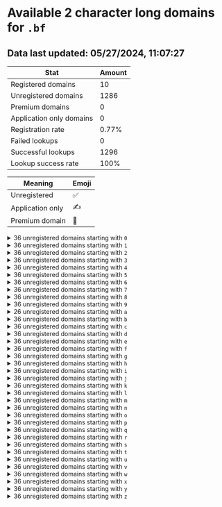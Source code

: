 # Available 2 character long domains for `.bf`

## Data last updated: 05/27/2024, 11:07:27

|Stat|Amount|
|--|--|
|Registered domains|10|
|Unregistered domains|1286|
|Premium domains|0|
|Application only domains|0|
|Registration rate|0.77%|
|Failed lookups|0|
|Successful lookups|1296|
|Lookup success rate|100%|


|Meaning|Emoji|
|--|--|
|Unregistered|:white_check_mark:|
|Application only|:writing_hand:|
|Premium domain|:gem:|

<details>
<summary>36 unregistered domains starting with <bold><code>0</code></bold></summary>

|Type|Domain|
|--|--|
|:white_check_mark:|`00.bf`|
|:white_check_mark:|`01.bf`|
|:white_check_mark:|`02.bf`|
|:white_check_mark:|`03.bf`|
|:white_check_mark:|`04.bf`|
|:white_check_mark:|`05.bf`|
|:white_check_mark:|`06.bf`|
|:white_check_mark:|`07.bf`|
|:white_check_mark:|`08.bf`|
|:white_check_mark:|`09.bf`|
|:white_check_mark:|`0a.bf`|
|:white_check_mark:|`0b.bf`|
|:white_check_mark:|`0c.bf`|
|:white_check_mark:|`0d.bf`|
|:white_check_mark:|`0e.bf`|
|:white_check_mark:|`0f.bf`|
|:white_check_mark:|`0g.bf`|
|:white_check_mark:|`0h.bf`|
|:white_check_mark:|`0i.bf`|
|:white_check_mark:|`0j.bf`|
|:white_check_mark:|`0k.bf`|
|:white_check_mark:|`0l.bf`|
|:white_check_mark:|`0m.bf`|
|:white_check_mark:|`0n.bf`|
|:white_check_mark:|`0o.bf`|
|:white_check_mark:|`0p.bf`|
|:white_check_mark:|`0q.bf`|
|:white_check_mark:|`0r.bf`|
|:white_check_mark:|`0s.bf`|
|:white_check_mark:|`0t.bf`|
|:white_check_mark:|`0u.bf`|
|:white_check_mark:|`0v.bf`|
|:white_check_mark:|`0w.bf`|
|:white_check_mark:|`0x.bf`|
|:white_check_mark:|`0y.bf`|
|:white_check_mark:|`0z.bf`|
</details>
<details>
<summary>36 unregistered domains starting with <bold><code>1</code></bold></summary>

|Type|Domain|
|--|--|
|:white_check_mark:|`10.bf`|
|:white_check_mark:|`11.bf`|
|:white_check_mark:|`12.bf`|
|:white_check_mark:|`13.bf`|
|:white_check_mark:|`14.bf`|
|:white_check_mark:|`15.bf`|
|:white_check_mark:|`16.bf`|
|:white_check_mark:|`17.bf`|
|:white_check_mark:|`18.bf`|
|:white_check_mark:|`19.bf`|
|:white_check_mark:|`1a.bf`|
|:white_check_mark:|`1b.bf`|
|:white_check_mark:|`1c.bf`|
|:white_check_mark:|`1d.bf`|
|:white_check_mark:|`1e.bf`|
|:white_check_mark:|`1f.bf`|
|:white_check_mark:|`1g.bf`|
|:white_check_mark:|`1h.bf`|
|:white_check_mark:|`1i.bf`|
|:white_check_mark:|`1j.bf`|
|:white_check_mark:|`1k.bf`|
|:white_check_mark:|`1l.bf`|
|:white_check_mark:|`1m.bf`|
|:white_check_mark:|`1n.bf`|
|:white_check_mark:|`1o.bf`|
|:white_check_mark:|`1p.bf`|
|:white_check_mark:|`1q.bf`|
|:white_check_mark:|`1r.bf`|
|:white_check_mark:|`1s.bf`|
|:white_check_mark:|`1t.bf`|
|:white_check_mark:|`1u.bf`|
|:white_check_mark:|`1v.bf`|
|:white_check_mark:|`1w.bf`|
|:white_check_mark:|`1x.bf`|
|:white_check_mark:|`1y.bf`|
|:white_check_mark:|`1z.bf`|
</details>
<details>
<summary>36 unregistered domains starting with <bold><code>2</code></bold></summary>

|Type|Domain|
|--|--|
|:white_check_mark:|`20.bf`|
|:white_check_mark:|`21.bf`|
|:white_check_mark:|`22.bf`|
|:white_check_mark:|`23.bf`|
|:white_check_mark:|`24.bf`|
|:white_check_mark:|`25.bf`|
|:white_check_mark:|`26.bf`|
|:white_check_mark:|`27.bf`|
|:white_check_mark:|`28.bf`|
|:white_check_mark:|`29.bf`|
|:white_check_mark:|`2a.bf`|
|:white_check_mark:|`2b.bf`|
|:white_check_mark:|`2c.bf`|
|:white_check_mark:|`2d.bf`|
|:white_check_mark:|`2e.bf`|
|:white_check_mark:|`2f.bf`|
|:white_check_mark:|`2g.bf`|
|:white_check_mark:|`2h.bf`|
|:white_check_mark:|`2i.bf`|
|:white_check_mark:|`2j.bf`|
|:white_check_mark:|`2k.bf`|
|:white_check_mark:|`2l.bf`|
|:white_check_mark:|`2m.bf`|
|:white_check_mark:|`2n.bf`|
|:white_check_mark:|`2o.bf`|
|:white_check_mark:|`2p.bf`|
|:white_check_mark:|`2q.bf`|
|:white_check_mark:|`2r.bf`|
|:white_check_mark:|`2s.bf`|
|:white_check_mark:|`2t.bf`|
|:white_check_mark:|`2u.bf`|
|:white_check_mark:|`2v.bf`|
|:white_check_mark:|`2w.bf`|
|:white_check_mark:|`2x.bf`|
|:white_check_mark:|`2y.bf`|
|:white_check_mark:|`2z.bf`|
</details>
<details>
<summary>36 unregistered domains starting with <bold><code>3</code></bold></summary>

|Type|Domain|
|--|--|
|:white_check_mark:|`30.bf`|
|:white_check_mark:|`31.bf`|
|:white_check_mark:|`32.bf`|
|:white_check_mark:|`33.bf`|
|:white_check_mark:|`34.bf`|
|:white_check_mark:|`35.bf`|
|:white_check_mark:|`36.bf`|
|:white_check_mark:|`37.bf`|
|:white_check_mark:|`38.bf`|
|:white_check_mark:|`39.bf`|
|:white_check_mark:|`3a.bf`|
|:white_check_mark:|`3b.bf`|
|:white_check_mark:|`3c.bf`|
|:white_check_mark:|`3d.bf`|
|:white_check_mark:|`3e.bf`|
|:white_check_mark:|`3f.bf`|
|:white_check_mark:|`3g.bf`|
|:white_check_mark:|`3h.bf`|
|:white_check_mark:|`3i.bf`|
|:white_check_mark:|`3j.bf`|
|:white_check_mark:|`3k.bf`|
|:white_check_mark:|`3l.bf`|
|:white_check_mark:|`3m.bf`|
|:white_check_mark:|`3n.bf`|
|:white_check_mark:|`3o.bf`|
|:white_check_mark:|`3p.bf`|
|:white_check_mark:|`3q.bf`|
|:white_check_mark:|`3r.bf`|
|:white_check_mark:|`3s.bf`|
|:white_check_mark:|`3t.bf`|
|:white_check_mark:|`3u.bf`|
|:white_check_mark:|`3v.bf`|
|:white_check_mark:|`3w.bf`|
|:white_check_mark:|`3x.bf`|
|:white_check_mark:|`3y.bf`|
|:white_check_mark:|`3z.bf`|
</details>
<details>
<summary>36 unregistered domains starting with <bold><code>4</code></bold></summary>

|Type|Domain|
|--|--|
|:white_check_mark:|`40.bf`|
|:white_check_mark:|`41.bf`|
|:white_check_mark:|`42.bf`|
|:white_check_mark:|`43.bf`|
|:white_check_mark:|`44.bf`|
|:white_check_mark:|`45.bf`|
|:white_check_mark:|`46.bf`|
|:white_check_mark:|`47.bf`|
|:white_check_mark:|`48.bf`|
|:white_check_mark:|`49.bf`|
|:white_check_mark:|`4a.bf`|
|:white_check_mark:|`4b.bf`|
|:white_check_mark:|`4c.bf`|
|:white_check_mark:|`4d.bf`|
|:white_check_mark:|`4e.bf`|
|:white_check_mark:|`4f.bf`|
|:white_check_mark:|`4g.bf`|
|:white_check_mark:|`4h.bf`|
|:white_check_mark:|`4i.bf`|
|:white_check_mark:|`4j.bf`|
|:white_check_mark:|`4k.bf`|
|:white_check_mark:|`4l.bf`|
|:white_check_mark:|`4m.bf`|
|:white_check_mark:|`4n.bf`|
|:white_check_mark:|`4o.bf`|
|:white_check_mark:|`4p.bf`|
|:white_check_mark:|`4q.bf`|
|:white_check_mark:|`4r.bf`|
|:white_check_mark:|`4s.bf`|
|:white_check_mark:|`4t.bf`|
|:white_check_mark:|`4u.bf`|
|:white_check_mark:|`4v.bf`|
|:white_check_mark:|`4w.bf`|
|:white_check_mark:|`4x.bf`|
|:white_check_mark:|`4y.bf`|
|:white_check_mark:|`4z.bf`|
</details>
<details>
<summary>36 unregistered domains starting with <bold><code>5</code></bold></summary>

|Type|Domain|
|--|--|
|:white_check_mark:|`50.bf`|
|:white_check_mark:|`51.bf`|
|:white_check_mark:|`52.bf`|
|:white_check_mark:|`53.bf`|
|:white_check_mark:|`54.bf`|
|:white_check_mark:|`55.bf`|
|:white_check_mark:|`56.bf`|
|:white_check_mark:|`57.bf`|
|:white_check_mark:|`58.bf`|
|:white_check_mark:|`59.bf`|
|:white_check_mark:|`5a.bf`|
|:white_check_mark:|`5b.bf`|
|:white_check_mark:|`5c.bf`|
|:white_check_mark:|`5d.bf`|
|:white_check_mark:|`5e.bf`|
|:white_check_mark:|`5f.bf`|
|:white_check_mark:|`5g.bf`|
|:white_check_mark:|`5h.bf`|
|:white_check_mark:|`5i.bf`|
|:white_check_mark:|`5j.bf`|
|:white_check_mark:|`5k.bf`|
|:white_check_mark:|`5l.bf`|
|:white_check_mark:|`5m.bf`|
|:white_check_mark:|`5n.bf`|
|:white_check_mark:|`5o.bf`|
|:white_check_mark:|`5p.bf`|
|:white_check_mark:|`5q.bf`|
|:white_check_mark:|`5r.bf`|
|:white_check_mark:|`5s.bf`|
|:white_check_mark:|`5t.bf`|
|:white_check_mark:|`5u.bf`|
|:white_check_mark:|`5v.bf`|
|:white_check_mark:|`5w.bf`|
|:white_check_mark:|`5x.bf`|
|:white_check_mark:|`5y.bf`|
|:white_check_mark:|`5z.bf`|
</details>
<details>
<summary>36 unregistered domains starting with <bold><code>6</code></bold></summary>

|Type|Domain|
|--|--|
|:white_check_mark:|`60.bf`|
|:white_check_mark:|`61.bf`|
|:white_check_mark:|`62.bf`|
|:white_check_mark:|`63.bf`|
|:white_check_mark:|`64.bf`|
|:white_check_mark:|`65.bf`|
|:white_check_mark:|`66.bf`|
|:white_check_mark:|`67.bf`|
|:white_check_mark:|`68.bf`|
|:white_check_mark:|`69.bf`|
|:white_check_mark:|`6a.bf`|
|:white_check_mark:|`6b.bf`|
|:white_check_mark:|`6c.bf`|
|:white_check_mark:|`6d.bf`|
|:white_check_mark:|`6e.bf`|
|:white_check_mark:|`6f.bf`|
|:white_check_mark:|`6g.bf`|
|:white_check_mark:|`6h.bf`|
|:white_check_mark:|`6i.bf`|
|:white_check_mark:|`6j.bf`|
|:white_check_mark:|`6k.bf`|
|:white_check_mark:|`6l.bf`|
|:white_check_mark:|`6m.bf`|
|:white_check_mark:|`6n.bf`|
|:white_check_mark:|`6o.bf`|
|:white_check_mark:|`6p.bf`|
|:white_check_mark:|`6q.bf`|
|:white_check_mark:|`6r.bf`|
|:white_check_mark:|`6s.bf`|
|:white_check_mark:|`6t.bf`|
|:white_check_mark:|`6u.bf`|
|:white_check_mark:|`6v.bf`|
|:white_check_mark:|`6w.bf`|
|:white_check_mark:|`6x.bf`|
|:white_check_mark:|`6y.bf`|
|:white_check_mark:|`6z.bf`|
</details>
<details>
<summary>36 unregistered domains starting with <bold><code>7</code></bold></summary>

|Type|Domain|
|--|--|
|:white_check_mark:|`70.bf`|
|:white_check_mark:|`71.bf`|
|:white_check_mark:|`72.bf`|
|:white_check_mark:|`73.bf`|
|:white_check_mark:|`74.bf`|
|:white_check_mark:|`75.bf`|
|:white_check_mark:|`76.bf`|
|:white_check_mark:|`77.bf`|
|:white_check_mark:|`78.bf`|
|:white_check_mark:|`79.bf`|
|:white_check_mark:|`7a.bf`|
|:white_check_mark:|`7b.bf`|
|:white_check_mark:|`7c.bf`|
|:white_check_mark:|`7d.bf`|
|:white_check_mark:|`7e.bf`|
|:white_check_mark:|`7f.bf`|
|:white_check_mark:|`7g.bf`|
|:white_check_mark:|`7h.bf`|
|:white_check_mark:|`7i.bf`|
|:white_check_mark:|`7j.bf`|
|:white_check_mark:|`7k.bf`|
|:white_check_mark:|`7l.bf`|
|:white_check_mark:|`7m.bf`|
|:white_check_mark:|`7n.bf`|
|:white_check_mark:|`7o.bf`|
|:white_check_mark:|`7p.bf`|
|:white_check_mark:|`7q.bf`|
|:white_check_mark:|`7r.bf`|
|:white_check_mark:|`7s.bf`|
|:white_check_mark:|`7t.bf`|
|:white_check_mark:|`7u.bf`|
|:white_check_mark:|`7v.bf`|
|:white_check_mark:|`7w.bf`|
|:white_check_mark:|`7x.bf`|
|:white_check_mark:|`7y.bf`|
|:white_check_mark:|`7z.bf`|
</details>
<details>
<summary>36 unregistered domains starting with <bold><code>8</code></bold></summary>

|Type|Domain|
|--|--|
|:white_check_mark:|`80.bf`|
|:white_check_mark:|`81.bf`|
|:white_check_mark:|`82.bf`|
|:white_check_mark:|`83.bf`|
|:white_check_mark:|`84.bf`|
|:white_check_mark:|`85.bf`|
|:white_check_mark:|`86.bf`|
|:white_check_mark:|`87.bf`|
|:white_check_mark:|`88.bf`|
|:white_check_mark:|`89.bf`|
|:white_check_mark:|`8a.bf`|
|:white_check_mark:|`8b.bf`|
|:white_check_mark:|`8c.bf`|
|:white_check_mark:|`8d.bf`|
|:white_check_mark:|`8e.bf`|
|:white_check_mark:|`8f.bf`|
|:white_check_mark:|`8g.bf`|
|:white_check_mark:|`8h.bf`|
|:white_check_mark:|`8i.bf`|
|:white_check_mark:|`8j.bf`|
|:white_check_mark:|`8k.bf`|
|:white_check_mark:|`8l.bf`|
|:white_check_mark:|`8m.bf`|
|:white_check_mark:|`8n.bf`|
|:white_check_mark:|`8o.bf`|
|:white_check_mark:|`8p.bf`|
|:white_check_mark:|`8q.bf`|
|:white_check_mark:|`8r.bf`|
|:white_check_mark:|`8s.bf`|
|:white_check_mark:|`8t.bf`|
|:white_check_mark:|`8u.bf`|
|:white_check_mark:|`8v.bf`|
|:white_check_mark:|`8w.bf`|
|:white_check_mark:|`8x.bf`|
|:white_check_mark:|`8y.bf`|
|:white_check_mark:|`8z.bf`|
</details>
<details>
<summary>36 unregistered domains starting with <bold><code>9</code></bold></summary>

|Type|Domain|
|--|--|
|:white_check_mark:|`90.bf`|
|:white_check_mark:|`91.bf`|
|:white_check_mark:|`92.bf`|
|:white_check_mark:|`93.bf`|
|:white_check_mark:|`94.bf`|
|:white_check_mark:|`95.bf`|
|:white_check_mark:|`96.bf`|
|:white_check_mark:|`97.bf`|
|:white_check_mark:|`98.bf`|
|:white_check_mark:|`99.bf`|
|:white_check_mark:|`9a.bf`|
|:white_check_mark:|`9b.bf`|
|:white_check_mark:|`9c.bf`|
|:white_check_mark:|`9d.bf`|
|:white_check_mark:|`9e.bf`|
|:white_check_mark:|`9f.bf`|
|:white_check_mark:|`9g.bf`|
|:white_check_mark:|`9h.bf`|
|:white_check_mark:|`9i.bf`|
|:white_check_mark:|`9j.bf`|
|:white_check_mark:|`9k.bf`|
|:white_check_mark:|`9l.bf`|
|:white_check_mark:|`9m.bf`|
|:white_check_mark:|`9n.bf`|
|:white_check_mark:|`9o.bf`|
|:white_check_mark:|`9p.bf`|
|:white_check_mark:|`9q.bf`|
|:white_check_mark:|`9r.bf`|
|:white_check_mark:|`9s.bf`|
|:white_check_mark:|`9t.bf`|
|:white_check_mark:|`9u.bf`|
|:white_check_mark:|`9v.bf`|
|:white_check_mark:|`9w.bf`|
|:white_check_mark:|`9x.bf`|
|:white_check_mark:|`9y.bf`|
|:white_check_mark:|`9z.bf`|
</details>
<details>
<summary>26 unregistered domains starting with <bold><code>a</code></bold></summary>

|Type|Domain|
|--|--|
|:white_check_mark:|`a0.bf`|
|:white_check_mark:|`a1.bf`|
|:white_check_mark:|`a2.bf`|
|:white_check_mark:|`a3.bf`|
|:white_check_mark:|`a4.bf`|
|:white_check_mark:|`a5.bf`|
|:white_check_mark:|`a6.bf`|
|:white_check_mark:|`a7.bf`|
|:white_check_mark:|`a8.bf`|
|:white_check_mark:|`a9.bf`|
|:white_check_mark:|`ak.bf`|
|:white_check_mark:|`al.bf`|
|:white_check_mark:|`am.bf`|
|:white_check_mark:|`an.bf`|
|:white_check_mark:|`ao.bf`|
|:white_check_mark:|`ap.bf`|
|:white_check_mark:|`aq.bf`|
|:white_check_mark:|`ar.bf`|
|:white_check_mark:|`as.bf`|
|:white_check_mark:|`at.bf`|
|:white_check_mark:|`au.bf`|
|:white_check_mark:|`av.bf`|
|:white_check_mark:|`aw.bf`|
|:white_check_mark:|`ax.bf`|
|:white_check_mark:|`ay.bf`|
|:white_check_mark:|`az.bf`|
</details>
<details>
<summary>36 unregistered domains starting with <bold><code>b</code></bold></summary>

|Type|Domain|
|--|--|
|:white_check_mark:|`b0.bf`|
|:white_check_mark:|`b1.bf`|
|:white_check_mark:|`b2.bf`|
|:white_check_mark:|`b3.bf`|
|:white_check_mark:|`b4.bf`|
|:white_check_mark:|`b5.bf`|
|:white_check_mark:|`b6.bf`|
|:white_check_mark:|`b7.bf`|
|:white_check_mark:|`b8.bf`|
|:white_check_mark:|`b9.bf`|
|:white_check_mark:|`ba.bf`|
|:white_check_mark:|`bb.bf`|
|:white_check_mark:|`bc.bf`|
|:white_check_mark:|`bd.bf`|
|:white_check_mark:|`be.bf`|
|:white_check_mark:|`bf.bf`|
|:white_check_mark:|`bg.bf`|
|:white_check_mark:|`bh.bf`|
|:white_check_mark:|`bi.bf`|
|:white_check_mark:|`bj.bf`|
|:white_check_mark:|`bk.bf`|
|:white_check_mark:|`bl.bf`|
|:white_check_mark:|`bm.bf`|
|:white_check_mark:|`bn.bf`|
|:white_check_mark:|`bo.bf`|
|:white_check_mark:|`bp.bf`|
|:white_check_mark:|`bq.bf`|
|:white_check_mark:|`br.bf`|
|:white_check_mark:|`bs.bf`|
|:white_check_mark:|`bt.bf`|
|:white_check_mark:|`bu.bf`|
|:white_check_mark:|`bv.bf`|
|:white_check_mark:|`bw.bf`|
|:white_check_mark:|`bx.bf`|
|:white_check_mark:|`by.bf`|
|:white_check_mark:|`bz.bf`|
</details>
<details>
<summary>36 unregistered domains starting with <bold><code>c</code></bold></summary>

|Type|Domain|
|--|--|
|:white_check_mark:|`c0.bf`|
|:white_check_mark:|`c1.bf`|
|:white_check_mark:|`c2.bf`|
|:white_check_mark:|`c3.bf`|
|:white_check_mark:|`c4.bf`|
|:white_check_mark:|`c5.bf`|
|:white_check_mark:|`c6.bf`|
|:white_check_mark:|`c7.bf`|
|:white_check_mark:|`c8.bf`|
|:white_check_mark:|`c9.bf`|
|:white_check_mark:|`ca.bf`|
|:white_check_mark:|`cb.bf`|
|:white_check_mark:|`cc.bf`|
|:white_check_mark:|`cd.bf`|
|:white_check_mark:|`ce.bf`|
|:white_check_mark:|`cf.bf`|
|:white_check_mark:|`cg.bf`|
|:white_check_mark:|`ch.bf`|
|:white_check_mark:|`ci.bf`|
|:white_check_mark:|`cj.bf`|
|:white_check_mark:|`ck.bf`|
|:white_check_mark:|`cl.bf`|
|:white_check_mark:|`cm.bf`|
|:white_check_mark:|`cn.bf`|
|:white_check_mark:|`co.bf`|
|:white_check_mark:|`cp.bf`|
|:white_check_mark:|`cq.bf`|
|:white_check_mark:|`cr.bf`|
|:white_check_mark:|`cs.bf`|
|:white_check_mark:|`ct.bf`|
|:white_check_mark:|`cu.bf`|
|:white_check_mark:|`cv.bf`|
|:white_check_mark:|`cw.bf`|
|:white_check_mark:|`cx.bf`|
|:white_check_mark:|`cy.bf`|
|:white_check_mark:|`cz.bf`|
</details>
<details>
<summary>36 unregistered domains starting with <bold><code>d</code></bold></summary>

|Type|Domain|
|--|--|
|:white_check_mark:|`d0.bf`|
|:white_check_mark:|`d1.bf`|
|:white_check_mark:|`d2.bf`|
|:white_check_mark:|`d3.bf`|
|:white_check_mark:|`d4.bf`|
|:white_check_mark:|`d5.bf`|
|:white_check_mark:|`d6.bf`|
|:white_check_mark:|`d7.bf`|
|:white_check_mark:|`d8.bf`|
|:white_check_mark:|`d9.bf`|
|:white_check_mark:|`da.bf`|
|:white_check_mark:|`db.bf`|
|:white_check_mark:|`dc.bf`|
|:white_check_mark:|`dd.bf`|
|:white_check_mark:|`de.bf`|
|:white_check_mark:|`df.bf`|
|:white_check_mark:|`dg.bf`|
|:white_check_mark:|`dh.bf`|
|:white_check_mark:|`di.bf`|
|:white_check_mark:|`dj.bf`|
|:white_check_mark:|`dk.bf`|
|:white_check_mark:|`dl.bf`|
|:white_check_mark:|`dm.bf`|
|:white_check_mark:|`dn.bf`|
|:white_check_mark:|`do.bf`|
|:white_check_mark:|`dp.bf`|
|:white_check_mark:|`dq.bf`|
|:white_check_mark:|`dr.bf`|
|:white_check_mark:|`ds.bf`|
|:white_check_mark:|`dt.bf`|
|:white_check_mark:|`du.bf`|
|:white_check_mark:|`dv.bf`|
|:white_check_mark:|`dw.bf`|
|:white_check_mark:|`dx.bf`|
|:white_check_mark:|`dy.bf`|
|:white_check_mark:|`dz.bf`|
</details>
<details>
<summary>36 unregistered domains starting with <bold><code>e</code></bold></summary>

|Type|Domain|
|--|--|
|:white_check_mark:|`e0.bf`|
|:white_check_mark:|`e1.bf`|
|:white_check_mark:|`e2.bf`|
|:white_check_mark:|`e3.bf`|
|:white_check_mark:|`e4.bf`|
|:white_check_mark:|`e5.bf`|
|:white_check_mark:|`e6.bf`|
|:white_check_mark:|`e7.bf`|
|:white_check_mark:|`e8.bf`|
|:white_check_mark:|`e9.bf`|
|:white_check_mark:|`ea.bf`|
|:white_check_mark:|`eb.bf`|
|:white_check_mark:|`ec.bf`|
|:white_check_mark:|`ed.bf`|
|:white_check_mark:|`ee.bf`|
|:white_check_mark:|`ef.bf`|
|:white_check_mark:|`eg.bf`|
|:white_check_mark:|`eh.bf`|
|:white_check_mark:|`ei.bf`|
|:white_check_mark:|`ej.bf`|
|:white_check_mark:|`ek.bf`|
|:white_check_mark:|`el.bf`|
|:white_check_mark:|`em.bf`|
|:white_check_mark:|`en.bf`|
|:white_check_mark:|`eo.bf`|
|:white_check_mark:|`ep.bf`|
|:white_check_mark:|`eq.bf`|
|:white_check_mark:|`er.bf`|
|:white_check_mark:|`es.bf`|
|:white_check_mark:|`et.bf`|
|:white_check_mark:|`eu.bf`|
|:white_check_mark:|`ev.bf`|
|:white_check_mark:|`ew.bf`|
|:white_check_mark:|`ex.bf`|
|:white_check_mark:|`ey.bf`|
|:white_check_mark:|`ez.bf`|
</details>
<details>
<summary>36 unregistered domains starting with <bold><code>f</code></bold></summary>

|Type|Domain|
|--|--|
|:white_check_mark:|`f0.bf`|
|:white_check_mark:|`f1.bf`|
|:white_check_mark:|`f2.bf`|
|:white_check_mark:|`f3.bf`|
|:white_check_mark:|`f4.bf`|
|:white_check_mark:|`f5.bf`|
|:white_check_mark:|`f6.bf`|
|:white_check_mark:|`f7.bf`|
|:white_check_mark:|`f8.bf`|
|:white_check_mark:|`f9.bf`|
|:white_check_mark:|`fa.bf`|
|:white_check_mark:|`fb.bf`|
|:white_check_mark:|`fc.bf`|
|:white_check_mark:|`fd.bf`|
|:white_check_mark:|`fe.bf`|
|:white_check_mark:|`ff.bf`|
|:white_check_mark:|`fg.bf`|
|:white_check_mark:|`fh.bf`|
|:white_check_mark:|`fi.bf`|
|:white_check_mark:|`fj.bf`|
|:white_check_mark:|`fk.bf`|
|:white_check_mark:|`fl.bf`|
|:white_check_mark:|`fm.bf`|
|:white_check_mark:|`fn.bf`|
|:white_check_mark:|`fo.bf`|
|:white_check_mark:|`fp.bf`|
|:white_check_mark:|`fq.bf`|
|:white_check_mark:|`fr.bf`|
|:white_check_mark:|`fs.bf`|
|:white_check_mark:|`ft.bf`|
|:white_check_mark:|`fu.bf`|
|:white_check_mark:|`fv.bf`|
|:white_check_mark:|`fw.bf`|
|:white_check_mark:|`fx.bf`|
|:white_check_mark:|`fy.bf`|
|:white_check_mark:|`fz.bf`|
</details>
<details>
<summary>36 unregistered domains starting with <bold><code>g</code></bold></summary>

|Type|Domain|
|--|--|
|:white_check_mark:|`g0.bf`|
|:white_check_mark:|`g1.bf`|
|:white_check_mark:|`g2.bf`|
|:white_check_mark:|`g3.bf`|
|:white_check_mark:|`g4.bf`|
|:white_check_mark:|`g5.bf`|
|:white_check_mark:|`g6.bf`|
|:white_check_mark:|`g7.bf`|
|:white_check_mark:|`g8.bf`|
|:white_check_mark:|`g9.bf`|
|:white_check_mark:|`ga.bf`|
|:white_check_mark:|`gb.bf`|
|:white_check_mark:|`gc.bf`|
|:white_check_mark:|`gd.bf`|
|:white_check_mark:|`ge.bf`|
|:white_check_mark:|`gf.bf`|
|:white_check_mark:|`gg.bf`|
|:white_check_mark:|`gh.bf`|
|:white_check_mark:|`gi.bf`|
|:white_check_mark:|`gj.bf`|
|:white_check_mark:|`gk.bf`|
|:white_check_mark:|`gl.bf`|
|:white_check_mark:|`gm.bf`|
|:white_check_mark:|`gn.bf`|
|:white_check_mark:|`go.bf`|
|:white_check_mark:|`gp.bf`|
|:white_check_mark:|`gq.bf`|
|:white_check_mark:|`gr.bf`|
|:white_check_mark:|`gs.bf`|
|:white_check_mark:|`gt.bf`|
|:white_check_mark:|`gu.bf`|
|:white_check_mark:|`gv.bf`|
|:white_check_mark:|`gw.bf`|
|:white_check_mark:|`gx.bf`|
|:white_check_mark:|`gy.bf`|
|:white_check_mark:|`gz.bf`|
</details>
<details>
<summary>36 unregistered domains starting with <bold><code>h</code></bold></summary>

|Type|Domain|
|--|--|
|:white_check_mark:|`h0.bf`|
|:white_check_mark:|`h1.bf`|
|:white_check_mark:|`h2.bf`|
|:white_check_mark:|`h3.bf`|
|:white_check_mark:|`h4.bf`|
|:white_check_mark:|`h5.bf`|
|:white_check_mark:|`h6.bf`|
|:white_check_mark:|`h7.bf`|
|:white_check_mark:|`h8.bf`|
|:white_check_mark:|`h9.bf`|
|:white_check_mark:|`ha.bf`|
|:white_check_mark:|`hb.bf`|
|:white_check_mark:|`hc.bf`|
|:white_check_mark:|`hd.bf`|
|:white_check_mark:|`he.bf`|
|:white_check_mark:|`hf.bf`|
|:white_check_mark:|`hg.bf`|
|:white_check_mark:|`hh.bf`|
|:white_check_mark:|`hi.bf`|
|:white_check_mark:|`hj.bf`|
|:white_check_mark:|`hk.bf`|
|:white_check_mark:|`hl.bf`|
|:white_check_mark:|`hm.bf`|
|:white_check_mark:|`hn.bf`|
|:white_check_mark:|`ho.bf`|
|:white_check_mark:|`hp.bf`|
|:white_check_mark:|`hq.bf`|
|:white_check_mark:|`hr.bf`|
|:white_check_mark:|`hs.bf`|
|:white_check_mark:|`ht.bf`|
|:white_check_mark:|`hu.bf`|
|:white_check_mark:|`hv.bf`|
|:white_check_mark:|`hw.bf`|
|:white_check_mark:|`hx.bf`|
|:white_check_mark:|`hy.bf`|
|:white_check_mark:|`hz.bf`|
</details>
<details>
<summary>36 unregistered domains starting with <bold><code>i</code></bold></summary>

|Type|Domain|
|--|--|
|:white_check_mark:|`i0.bf`|
|:white_check_mark:|`i1.bf`|
|:white_check_mark:|`i2.bf`|
|:white_check_mark:|`i3.bf`|
|:white_check_mark:|`i4.bf`|
|:white_check_mark:|`i5.bf`|
|:white_check_mark:|`i6.bf`|
|:white_check_mark:|`i7.bf`|
|:white_check_mark:|`i8.bf`|
|:white_check_mark:|`i9.bf`|
|:white_check_mark:|`ia.bf`|
|:white_check_mark:|`ib.bf`|
|:white_check_mark:|`ic.bf`|
|:white_check_mark:|`id.bf`|
|:white_check_mark:|`ie.bf`|
|:white_check_mark:|`if.bf`|
|:white_check_mark:|`ig.bf`|
|:white_check_mark:|`ih.bf`|
|:white_check_mark:|`ii.bf`|
|:white_check_mark:|`ij.bf`|
|:white_check_mark:|`ik.bf`|
|:white_check_mark:|`il.bf`|
|:white_check_mark:|`im.bf`|
|:white_check_mark:|`in.bf`|
|:white_check_mark:|`io.bf`|
|:white_check_mark:|`ip.bf`|
|:white_check_mark:|`iq.bf`|
|:white_check_mark:|`ir.bf`|
|:white_check_mark:|`is.bf`|
|:white_check_mark:|`it.bf`|
|:white_check_mark:|`iu.bf`|
|:white_check_mark:|`iv.bf`|
|:white_check_mark:|`iw.bf`|
|:white_check_mark:|`ix.bf`|
|:white_check_mark:|`iy.bf`|
|:white_check_mark:|`iz.bf`|
</details>
<details>
<summary>36 unregistered domains starting with <bold><code>j</code></bold></summary>

|Type|Domain|
|--|--|
|:white_check_mark:|`j0.bf`|
|:white_check_mark:|`j1.bf`|
|:white_check_mark:|`j2.bf`|
|:white_check_mark:|`j3.bf`|
|:white_check_mark:|`j4.bf`|
|:white_check_mark:|`j5.bf`|
|:white_check_mark:|`j6.bf`|
|:white_check_mark:|`j7.bf`|
|:white_check_mark:|`j8.bf`|
|:white_check_mark:|`j9.bf`|
|:white_check_mark:|`ja.bf`|
|:white_check_mark:|`jb.bf`|
|:white_check_mark:|`jc.bf`|
|:white_check_mark:|`jd.bf`|
|:white_check_mark:|`je.bf`|
|:white_check_mark:|`jf.bf`|
|:white_check_mark:|`jg.bf`|
|:white_check_mark:|`jh.bf`|
|:white_check_mark:|`ji.bf`|
|:white_check_mark:|`jj.bf`|
|:white_check_mark:|`jk.bf`|
|:white_check_mark:|`jl.bf`|
|:white_check_mark:|`jm.bf`|
|:white_check_mark:|`jn.bf`|
|:white_check_mark:|`jo.bf`|
|:white_check_mark:|`jp.bf`|
|:white_check_mark:|`jq.bf`|
|:white_check_mark:|`jr.bf`|
|:white_check_mark:|`js.bf`|
|:white_check_mark:|`jt.bf`|
|:white_check_mark:|`ju.bf`|
|:white_check_mark:|`jv.bf`|
|:white_check_mark:|`jw.bf`|
|:white_check_mark:|`jx.bf`|
|:white_check_mark:|`jy.bf`|
|:white_check_mark:|`jz.bf`|
</details>
<details>
<summary>36 unregistered domains starting with <bold><code>k</code></bold></summary>

|Type|Domain|
|--|--|
|:white_check_mark:|`k0.bf`|
|:white_check_mark:|`k1.bf`|
|:white_check_mark:|`k2.bf`|
|:white_check_mark:|`k3.bf`|
|:white_check_mark:|`k4.bf`|
|:white_check_mark:|`k5.bf`|
|:white_check_mark:|`k6.bf`|
|:white_check_mark:|`k7.bf`|
|:white_check_mark:|`k8.bf`|
|:white_check_mark:|`k9.bf`|
|:white_check_mark:|`ka.bf`|
|:white_check_mark:|`kb.bf`|
|:white_check_mark:|`kc.bf`|
|:white_check_mark:|`kd.bf`|
|:white_check_mark:|`ke.bf`|
|:white_check_mark:|`kf.bf`|
|:white_check_mark:|`kg.bf`|
|:white_check_mark:|`kh.bf`|
|:white_check_mark:|`ki.bf`|
|:white_check_mark:|`kj.bf`|
|:white_check_mark:|`kk.bf`|
|:white_check_mark:|`kl.bf`|
|:white_check_mark:|`km.bf`|
|:white_check_mark:|`kn.bf`|
|:white_check_mark:|`ko.bf`|
|:white_check_mark:|`kp.bf`|
|:white_check_mark:|`kq.bf`|
|:white_check_mark:|`kr.bf`|
|:white_check_mark:|`ks.bf`|
|:white_check_mark:|`kt.bf`|
|:white_check_mark:|`ku.bf`|
|:white_check_mark:|`kv.bf`|
|:white_check_mark:|`kw.bf`|
|:white_check_mark:|`kx.bf`|
|:white_check_mark:|`ky.bf`|
|:white_check_mark:|`kz.bf`|
</details>
<details>
<summary>36 unregistered domains starting with <bold><code>l</code></bold></summary>

|Type|Domain|
|--|--|
|:white_check_mark:|`l0.bf`|
|:white_check_mark:|`l1.bf`|
|:white_check_mark:|`l2.bf`|
|:white_check_mark:|`l3.bf`|
|:white_check_mark:|`l4.bf`|
|:white_check_mark:|`l5.bf`|
|:white_check_mark:|`l6.bf`|
|:white_check_mark:|`l7.bf`|
|:white_check_mark:|`l8.bf`|
|:white_check_mark:|`l9.bf`|
|:white_check_mark:|`la.bf`|
|:white_check_mark:|`lb.bf`|
|:white_check_mark:|`lc.bf`|
|:white_check_mark:|`ld.bf`|
|:white_check_mark:|`le.bf`|
|:white_check_mark:|`lf.bf`|
|:white_check_mark:|`lg.bf`|
|:white_check_mark:|`lh.bf`|
|:white_check_mark:|`li.bf`|
|:white_check_mark:|`lj.bf`|
|:white_check_mark:|`lk.bf`|
|:white_check_mark:|`ll.bf`|
|:white_check_mark:|`lm.bf`|
|:white_check_mark:|`ln.bf`|
|:white_check_mark:|`lo.bf`|
|:white_check_mark:|`lp.bf`|
|:white_check_mark:|`lq.bf`|
|:white_check_mark:|`lr.bf`|
|:white_check_mark:|`ls.bf`|
|:white_check_mark:|`lt.bf`|
|:white_check_mark:|`lu.bf`|
|:white_check_mark:|`lv.bf`|
|:white_check_mark:|`lw.bf`|
|:white_check_mark:|`lx.bf`|
|:white_check_mark:|`ly.bf`|
|:white_check_mark:|`lz.bf`|
</details>
<details>
<summary>36 unregistered domains starting with <bold><code>m</code></bold></summary>

|Type|Domain|
|--|--|
|:white_check_mark:|`m0.bf`|
|:white_check_mark:|`m1.bf`|
|:white_check_mark:|`m2.bf`|
|:white_check_mark:|`m3.bf`|
|:white_check_mark:|`m4.bf`|
|:white_check_mark:|`m5.bf`|
|:white_check_mark:|`m6.bf`|
|:white_check_mark:|`m7.bf`|
|:white_check_mark:|`m8.bf`|
|:white_check_mark:|`m9.bf`|
|:white_check_mark:|`ma.bf`|
|:white_check_mark:|`mb.bf`|
|:white_check_mark:|`mc.bf`|
|:white_check_mark:|`md.bf`|
|:white_check_mark:|`me.bf`|
|:white_check_mark:|`mf.bf`|
|:white_check_mark:|`mg.bf`|
|:white_check_mark:|`mh.bf`|
|:white_check_mark:|`mi.bf`|
|:white_check_mark:|`mj.bf`|
|:white_check_mark:|`mk.bf`|
|:white_check_mark:|`ml.bf`|
|:white_check_mark:|`mm.bf`|
|:white_check_mark:|`mn.bf`|
|:white_check_mark:|`mo.bf`|
|:white_check_mark:|`mp.bf`|
|:white_check_mark:|`mq.bf`|
|:white_check_mark:|`mr.bf`|
|:white_check_mark:|`ms.bf`|
|:white_check_mark:|`mt.bf`|
|:white_check_mark:|`mu.bf`|
|:white_check_mark:|`mv.bf`|
|:white_check_mark:|`mw.bf`|
|:white_check_mark:|`mx.bf`|
|:white_check_mark:|`my.bf`|
|:white_check_mark:|`mz.bf`|
</details>
<details>
<summary>36 unregistered domains starting with <bold><code>n</code></bold></summary>

|Type|Domain|
|--|--|
|:white_check_mark:|`n0.bf`|
|:white_check_mark:|`n1.bf`|
|:white_check_mark:|`n2.bf`|
|:white_check_mark:|`n3.bf`|
|:white_check_mark:|`n4.bf`|
|:white_check_mark:|`n5.bf`|
|:white_check_mark:|`n6.bf`|
|:white_check_mark:|`n7.bf`|
|:white_check_mark:|`n8.bf`|
|:white_check_mark:|`n9.bf`|
|:white_check_mark:|`na.bf`|
|:white_check_mark:|`nb.bf`|
|:white_check_mark:|`nc.bf`|
|:white_check_mark:|`nd.bf`|
|:white_check_mark:|`ne.bf`|
|:white_check_mark:|`nf.bf`|
|:white_check_mark:|`ng.bf`|
|:white_check_mark:|`nh.bf`|
|:white_check_mark:|`ni.bf`|
|:white_check_mark:|`nj.bf`|
|:white_check_mark:|`nk.bf`|
|:white_check_mark:|`nl.bf`|
|:white_check_mark:|`nm.bf`|
|:white_check_mark:|`nn.bf`|
|:white_check_mark:|`no.bf`|
|:white_check_mark:|`np.bf`|
|:white_check_mark:|`nq.bf`|
|:white_check_mark:|`nr.bf`|
|:white_check_mark:|`ns.bf`|
|:white_check_mark:|`nt.bf`|
|:white_check_mark:|`nu.bf`|
|:white_check_mark:|`nv.bf`|
|:white_check_mark:|`nw.bf`|
|:white_check_mark:|`nx.bf`|
|:white_check_mark:|`ny.bf`|
|:white_check_mark:|`nz.bf`|
</details>
<details>
<summary>36 unregistered domains starting with <bold><code>o</code></bold></summary>

|Type|Domain|
|--|--|
|:white_check_mark:|`o0.bf`|
|:white_check_mark:|`o1.bf`|
|:white_check_mark:|`o2.bf`|
|:white_check_mark:|`o3.bf`|
|:white_check_mark:|`o4.bf`|
|:white_check_mark:|`o5.bf`|
|:white_check_mark:|`o6.bf`|
|:white_check_mark:|`o7.bf`|
|:white_check_mark:|`o8.bf`|
|:white_check_mark:|`o9.bf`|
|:white_check_mark:|`oa.bf`|
|:white_check_mark:|`ob.bf`|
|:white_check_mark:|`oc.bf`|
|:white_check_mark:|`od.bf`|
|:white_check_mark:|`oe.bf`|
|:white_check_mark:|`of.bf`|
|:white_check_mark:|`og.bf`|
|:white_check_mark:|`oh.bf`|
|:white_check_mark:|`oi.bf`|
|:white_check_mark:|`oj.bf`|
|:white_check_mark:|`ok.bf`|
|:white_check_mark:|`ol.bf`|
|:white_check_mark:|`om.bf`|
|:white_check_mark:|`on.bf`|
|:white_check_mark:|`oo.bf`|
|:white_check_mark:|`op.bf`|
|:white_check_mark:|`oq.bf`|
|:white_check_mark:|`or.bf`|
|:white_check_mark:|`os.bf`|
|:white_check_mark:|`ot.bf`|
|:white_check_mark:|`ou.bf`|
|:white_check_mark:|`ov.bf`|
|:white_check_mark:|`ow.bf`|
|:white_check_mark:|`ox.bf`|
|:white_check_mark:|`oy.bf`|
|:white_check_mark:|`oz.bf`|
</details>
<details>
<summary>36 unregistered domains starting with <bold><code>p</code></bold></summary>

|Type|Domain|
|--|--|
|:white_check_mark:|`p0.bf`|
|:white_check_mark:|`p1.bf`|
|:white_check_mark:|`p2.bf`|
|:white_check_mark:|`p3.bf`|
|:white_check_mark:|`p4.bf`|
|:white_check_mark:|`p5.bf`|
|:white_check_mark:|`p6.bf`|
|:white_check_mark:|`p7.bf`|
|:white_check_mark:|`p8.bf`|
|:white_check_mark:|`p9.bf`|
|:white_check_mark:|`pa.bf`|
|:white_check_mark:|`pb.bf`|
|:white_check_mark:|`pc.bf`|
|:white_check_mark:|`pd.bf`|
|:white_check_mark:|`pe.bf`|
|:white_check_mark:|`pf.bf`|
|:white_check_mark:|`pg.bf`|
|:white_check_mark:|`ph.bf`|
|:white_check_mark:|`pi.bf`|
|:white_check_mark:|`pj.bf`|
|:white_check_mark:|`pk.bf`|
|:white_check_mark:|`pl.bf`|
|:white_check_mark:|`pm.bf`|
|:white_check_mark:|`pn.bf`|
|:white_check_mark:|`po.bf`|
|:white_check_mark:|`pp.bf`|
|:white_check_mark:|`pq.bf`|
|:white_check_mark:|`pr.bf`|
|:white_check_mark:|`ps.bf`|
|:white_check_mark:|`pt.bf`|
|:white_check_mark:|`pu.bf`|
|:white_check_mark:|`pv.bf`|
|:white_check_mark:|`pw.bf`|
|:white_check_mark:|`px.bf`|
|:white_check_mark:|`py.bf`|
|:white_check_mark:|`pz.bf`|
</details>
<details>
<summary>36 unregistered domains starting with <bold><code>q</code></bold></summary>

|Type|Domain|
|--|--|
|:white_check_mark:|`q0.bf`|
|:white_check_mark:|`q1.bf`|
|:white_check_mark:|`q2.bf`|
|:white_check_mark:|`q3.bf`|
|:white_check_mark:|`q4.bf`|
|:white_check_mark:|`q5.bf`|
|:white_check_mark:|`q6.bf`|
|:white_check_mark:|`q7.bf`|
|:white_check_mark:|`q8.bf`|
|:white_check_mark:|`q9.bf`|
|:white_check_mark:|`qa.bf`|
|:white_check_mark:|`qb.bf`|
|:white_check_mark:|`qc.bf`|
|:white_check_mark:|`qd.bf`|
|:white_check_mark:|`qe.bf`|
|:white_check_mark:|`qf.bf`|
|:white_check_mark:|`qg.bf`|
|:white_check_mark:|`qh.bf`|
|:white_check_mark:|`qi.bf`|
|:white_check_mark:|`qj.bf`|
|:white_check_mark:|`qk.bf`|
|:white_check_mark:|`ql.bf`|
|:white_check_mark:|`qm.bf`|
|:white_check_mark:|`qn.bf`|
|:white_check_mark:|`qo.bf`|
|:white_check_mark:|`qp.bf`|
|:white_check_mark:|`qq.bf`|
|:white_check_mark:|`qr.bf`|
|:white_check_mark:|`qs.bf`|
|:white_check_mark:|`qt.bf`|
|:white_check_mark:|`qu.bf`|
|:white_check_mark:|`qv.bf`|
|:white_check_mark:|`qw.bf`|
|:white_check_mark:|`qx.bf`|
|:white_check_mark:|`qy.bf`|
|:white_check_mark:|`qz.bf`|
</details>
<details>
<summary>36 unregistered domains starting with <bold><code>r</code></bold></summary>

|Type|Domain|
|--|--|
|:white_check_mark:|`r0.bf`|
|:white_check_mark:|`r1.bf`|
|:white_check_mark:|`r2.bf`|
|:white_check_mark:|`r3.bf`|
|:white_check_mark:|`r4.bf`|
|:white_check_mark:|`r5.bf`|
|:white_check_mark:|`r6.bf`|
|:white_check_mark:|`r7.bf`|
|:white_check_mark:|`r8.bf`|
|:white_check_mark:|`r9.bf`|
|:white_check_mark:|`ra.bf`|
|:white_check_mark:|`rb.bf`|
|:white_check_mark:|`rc.bf`|
|:white_check_mark:|`rd.bf`|
|:white_check_mark:|`re.bf`|
|:white_check_mark:|`rf.bf`|
|:white_check_mark:|`rg.bf`|
|:white_check_mark:|`rh.bf`|
|:white_check_mark:|`ri.bf`|
|:white_check_mark:|`rj.bf`|
|:white_check_mark:|`rk.bf`|
|:white_check_mark:|`rl.bf`|
|:white_check_mark:|`rm.bf`|
|:white_check_mark:|`rn.bf`|
|:white_check_mark:|`ro.bf`|
|:white_check_mark:|`rp.bf`|
|:white_check_mark:|`rq.bf`|
|:white_check_mark:|`rr.bf`|
|:white_check_mark:|`rs.bf`|
|:white_check_mark:|`rt.bf`|
|:white_check_mark:|`ru.bf`|
|:white_check_mark:|`rv.bf`|
|:white_check_mark:|`rw.bf`|
|:white_check_mark:|`rx.bf`|
|:white_check_mark:|`ry.bf`|
|:white_check_mark:|`rz.bf`|
</details>
<details>
<summary>36 unregistered domains starting with <bold><code>s</code></bold></summary>

|Type|Domain|
|--|--|
|:white_check_mark:|`s0.bf`|
|:white_check_mark:|`s1.bf`|
|:white_check_mark:|`s2.bf`|
|:white_check_mark:|`s3.bf`|
|:white_check_mark:|`s4.bf`|
|:white_check_mark:|`s5.bf`|
|:white_check_mark:|`s6.bf`|
|:white_check_mark:|`s7.bf`|
|:white_check_mark:|`s8.bf`|
|:white_check_mark:|`s9.bf`|
|:white_check_mark:|`sa.bf`|
|:white_check_mark:|`sb.bf`|
|:white_check_mark:|`sc.bf`|
|:white_check_mark:|`sd.bf`|
|:white_check_mark:|`se.bf`|
|:white_check_mark:|`sf.bf`|
|:white_check_mark:|`sg.bf`|
|:white_check_mark:|`sh.bf`|
|:white_check_mark:|`si.bf`|
|:white_check_mark:|`sj.bf`|
|:white_check_mark:|`sk.bf`|
|:white_check_mark:|`sl.bf`|
|:white_check_mark:|`sm.bf`|
|:white_check_mark:|`sn.bf`|
|:white_check_mark:|`so.bf`|
|:white_check_mark:|`sp.bf`|
|:white_check_mark:|`sq.bf`|
|:white_check_mark:|`sr.bf`|
|:white_check_mark:|`ss.bf`|
|:white_check_mark:|`st.bf`|
|:white_check_mark:|`su.bf`|
|:white_check_mark:|`sv.bf`|
|:white_check_mark:|`sw.bf`|
|:white_check_mark:|`sx.bf`|
|:white_check_mark:|`sy.bf`|
|:white_check_mark:|`sz.bf`|
</details>
<details>
<summary>36 unregistered domains starting with <bold><code>t</code></bold></summary>

|Type|Domain|
|--|--|
|:white_check_mark:|`t0.bf`|
|:white_check_mark:|`t1.bf`|
|:white_check_mark:|`t2.bf`|
|:white_check_mark:|`t3.bf`|
|:white_check_mark:|`t4.bf`|
|:white_check_mark:|`t5.bf`|
|:white_check_mark:|`t6.bf`|
|:white_check_mark:|`t7.bf`|
|:white_check_mark:|`t8.bf`|
|:white_check_mark:|`t9.bf`|
|:white_check_mark:|`ta.bf`|
|:white_check_mark:|`tb.bf`|
|:white_check_mark:|`tc.bf`|
|:white_check_mark:|`td.bf`|
|:white_check_mark:|`te.bf`|
|:white_check_mark:|`tf.bf`|
|:white_check_mark:|`tg.bf`|
|:white_check_mark:|`th.bf`|
|:white_check_mark:|`ti.bf`|
|:white_check_mark:|`tj.bf`|
|:white_check_mark:|`tk.bf`|
|:white_check_mark:|`tl.bf`|
|:white_check_mark:|`tm.bf`|
|:white_check_mark:|`tn.bf`|
|:white_check_mark:|`to.bf`|
|:white_check_mark:|`tp.bf`|
|:white_check_mark:|`tq.bf`|
|:white_check_mark:|`tr.bf`|
|:white_check_mark:|`ts.bf`|
|:white_check_mark:|`tt.bf`|
|:white_check_mark:|`tu.bf`|
|:white_check_mark:|`tv.bf`|
|:white_check_mark:|`tw.bf`|
|:white_check_mark:|`tx.bf`|
|:white_check_mark:|`ty.bf`|
|:white_check_mark:|`tz.bf`|
</details>
<details>
<summary>36 unregistered domains starting with <bold><code>u</code></bold></summary>

|Type|Domain|
|--|--|
|:white_check_mark:|`u0.bf`|
|:white_check_mark:|`u1.bf`|
|:white_check_mark:|`u2.bf`|
|:white_check_mark:|`u3.bf`|
|:white_check_mark:|`u4.bf`|
|:white_check_mark:|`u5.bf`|
|:white_check_mark:|`u6.bf`|
|:white_check_mark:|`u7.bf`|
|:white_check_mark:|`u8.bf`|
|:white_check_mark:|`u9.bf`|
|:white_check_mark:|`ua.bf`|
|:white_check_mark:|`ub.bf`|
|:white_check_mark:|`uc.bf`|
|:white_check_mark:|`ud.bf`|
|:white_check_mark:|`ue.bf`|
|:white_check_mark:|`uf.bf`|
|:white_check_mark:|`ug.bf`|
|:white_check_mark:|`uh.bf`|
|:white_check_mark:|`ui.bf`|
|:white_check_mark:|`uj.bf`|
|:white_check_mark:|`uk.bf`|
|:white_check_mark:|`ul.bf`|
|:white_check_mark:|`um.bf`|
|:white_check_mark:|`un.bf`|
|:white_check_mark:|`uo.bf`|
|:white_check_mark:|`up.bf`|
|:white_check_mark:|`uq.bf`|
|:white_check_mark:|`ur.bf`|
|:white_check_mark:|`us.bf`|
|:white_check_mark:|`ut.bf`|
|:white_check_mark:|`uu.bf`|
|:white_check_mark:|`uv.bf`|
|:white_check_mark:|`uw.bf`|
|:white_check_mark:|`ux.bf`|
|:white_check_mark:|`uy.bf`|
|:white_check_mark:|`uz.bf`|
</details>
<details>
<summary>36 unregistered domains starting with <bold><code>v</code></bold></summary>

|Type|Domain|
|--|--|
|:white_check_mark:|`v0.bf`|
|:white_check_mark:|`v1.bf`|
|:white_check_mark:|`v2.bf`|
|:white_check_mark:|`v3.bf`|
|:white_check_mark:|`v4.bf`|
|:white_check_mark:|`v5.bf`|
|:white_check_mark:|`v6.bf`|
|:white_check_mark:|`v7.bf`|
|:white_check_mark:|`v8.bf`|
|:white_check_mark:|`v9.bf`|
|:white_check_mark:|`va.bf`|
|:white_check_mark:|`vb.bf`|
|:white_check_mark:|`vc.bf`|
|:white_check_mark:|`vd.bf`|
|:white_check_mark:|`ve.bf`|
|:white_check_mark:|`vf.bf`|
|:white_check_mark:|`vg.bf`|
|:white_check_mark:|`vh.bf`|
|:white_check_mark:|`vi.bf`|
|:white_check_mark:|`vj.bf`|
|:white_check_mark:|`vk.bf`|
|:white_check_mark:|`vl.bf`|
|:white_check_mark:|`vm.bf`|
|:white_check_mark:|`vn.bf`|
|:white_check_mark:|`vo.bf`|
|:white_check_mark:|`vp.bf`|
|:white_check_mark:|`vq.bf`|
|:white_check_mark:|`vr.bf`|
|:white_check_mark:|`vs.bf`|
|:white_check_mark:|`vt.bf`|
|:white_check_mark:|`vu.bf`|
|:white_check_mark:|`vv.bf`|
|:white_check_mark:|`vw.bf`|
|:white_check_mark:|`vx.bf`|
|:white_check_mark:|`vy.bf`|
|:white_check_mark:|`vz.bf`|
</details>
<details>
<summary>36 unregistered domains starting with <bold><code>w</code></bold></summary>

|Type|Domain|
|--|--|
|:white_check_mark:|`w0.bf`|
|:white_check_mark:|`w1.bf`|
|:white_check_mark:|`w2.bf`|
|:white_check_mark:|`w3.bf`|
|:white_check_mark:|`w4.bf`|
|:white_check_mark:|`w5.bf`|
|:white_check_mark:|`w6.bf`|
|:white_check_mark:|`w7.bf`|
|:white_check_mark:|`w8.bf`|
|:white_check_mark:|`w9.bf`|
|:white_check_mark:|`wa.bf`|
|:white_check_mark:|`wb.bf`|
|:white_check_mark:|`wc.bf`|
|:white_check_mark:|`wd.bf`|
|:white_check_mark:|`we.bf`|
|:white_check_mark:|`wf.bf`|
|:white_check_mark:|`wg.bf`|
|:white_check_mark:|`wh.bf`|
|:white_check_mark:|`wi.bf`|
|:white_check_mark:|`wj.bf`|
|:white_check_mark:|`wk.bf`|
|:white_check_mark:|`wl.bf`|
|:white_check_mark:|`wm.bf`|
|:white_check_mark:|`wn.bf`|
|:white_check_mark:|`wo.bf`|
|:white_check_mark:|`wp.bf`|
|:white_check_mark:|`wq.bf`|
|:white_check_mark:|`wr.bf`|
|:white_check_mark:|`ws.bf`|
|:white_check_mark:|`wt.bf`|
|:white_check_mark:|`wu.bf`|
|:white_check_mark:|`wv.bf`|
|:white_check_mark:|`ww.bf`|
|:white_check_mark:|`wx.bf`|
|:white_check_mark:|`wy.bf`|
|:white_check_mark:|`wz.bf`|
</details>
<details>
<summary>36 unregistered domains starting with <bold><code>x</code></bold></summary>

|Type|Domain|
|--|--|
|:white_check_mark:|`x0.bf`|
|:white_check_mark:|`x1.bf`|
|:white_check_mark:|`x2.bf`|
|:white_check_mark:|`x3.bf`|
|:white_check_mark:|`x4.bf`|
|:white_check_mark:|`x5.bf`|
|:white_check_mark:|`x6.bf`|
|:white_check_mark:|`x7.bf`|
|:white_check_mark:|`x8.bf`|
|:white_check_mark:|`x9.bf`|
|:white_check_mark:|`xa.bf`|
|:white_check_mark:|`xb.bf`|
|:white_check_mark:|`xc.bf`|
|:white_check_mark:|`xd.bf`|
|:white_check_mark:|`xe.bf`|
|:white_check_mark:|`xf.bf`|
|:white_check_mark:|`xg.bf`|
|:white_check_mark:|`xh.bf`|
|:white_check_mark:|`xi.bf`|
|:white_check_mark:|`xj.bf`|
|:white_check_mark:|`xk.bf`|
|:white_check_mark:|`xl.bf`|
|:white_check_mark:|`xm.bf`|
|:white_check_mark:|`xn.bf`|
|:white_check_mark:|`xo.bf`|
|:white_check_mark:|`xp.bf`|
|:white_check_mark:|`xq.bf`|
|:white_check_mark:|`xr.bf`|
|:white_check_mark:|`xs.bf`|
|:white_check_mark:|`xt.bf`|
|:white_check_mark:|`xu.bf`|
|:white_check_mark:|`xv.bf`|
|:white_check_mark:|`xw.bf`|
|:white_check_mark:|`xx.bf`|
|:white_check_mark:|`xy.bf`|
|:white_check_mark:|`xz.bf`|
</details>
<details>
<summary>36 unregistered domains starting with <bold><code>y</code></bold></summary>

|Type|Domain|
|--|--|
|:white_check_mark:|`y0.bf`|
|:white_check_mark:|`y1.bf`|
|:white_check_mark:|`y2.bf`|
|:white_check_mark:|`y3.bf`|
|:white_check_mark:|`y4.bf`|
|:white_check_mark:|`y5.bf`|
|:white_check_mark:|`y6.bf`|
|:white_check_mark:|`y7.bf`|
|:white_check_mark:|`y8.bf`|
|:white_check_mark:|`y9.bf`|
|:white_check_mark:|`ya.bf`|
|:white_check_mark:|`yb.bf`|
|:white_check_mark:|`yc.bf`|
|:white_check_mark:|`yd.bf`|
|:white_check_mark:|`ye.bf`|
|:white_check_mark:|`yf.bf`|
|:white_check_mark:|`yg.bf`|
|:white_check_mark:|`yh.bf`|
|:white_check_mark:|`yi.bf`|
|:white_check_mark:|`yj.bf`|
|:white_check_mark:|`yk.bf`|
|:white_check_mark:|`yl.bf`|
|:white_check_mark:|`ym.bf`|
|:white_check_mark:|`yn.bf`|
|:white_check_mark:|`yo.bf`|
|:white_check_mark:|`yp.bf`|
|:white_check_mark:|`yq.bf`|
|:white_check_mark:|`yr.bf`|
|:white_check_mark:|`ys.bf`|
|:white_check_mark:|`yt.bf`|
|:white_check_mark:|`yu.bf`|
|:white_check_mark:|`yv.bf`|
|:white_check_mark:|`yw.bf`|
|:white_check_mark:|`yx.bf`|
|:white_check_mark:|`yy.bf`|
|:white_check_mark:|`yz.bf`|
</details>
<details>
<summary>36 unregistered domains starting with <bold><code>z</code></bold></summary>

|Type|Domain|
|--|--|
|:white_check_mark:|`z0.bf`|
|:white_check_mark:|`z1.bf`|
|:white_check_mark:|`z2.bf`|
|:white_check_mark:|`z3.bf`|
|:white_check_mark:|`z4.bf`|
|:white_check_mark:|`z5.bf`|
|:white_check_mark:|`z6.bf`|
|:white_check_mark:|`z7.bf`|
|:white_check_mark:|`z8.bf`|
|:white_check_mark:|`z9.bf`|
|:white_check_mark:|`za.bf`|
|:white_check_mark:|`zb.bf`|
|:white_check_mark:|`zc.bf`|
|:white_check_mark:|`zd.bf`|
|:white_check_mark:|`ze.bf`|
|:white_check_mark:|`zf.bf`|
|:white_check_mark:|`zg.bf`|
|:white_check_mark:|`zh.bf`|
|:white_check_mark:|`zi.bf`|
|:white_check_mark:|`zj.bf`|
|:white_check_mark:|`zk.bf`|
|:white_check_mark:|`zl.bf`|
|:white_check_mark:|`zm.bf`|
|:white_check_mark:|`zn.bf`|
|:white_check_mark:|`zo.bf`|
|:white_check_mark:|`zp.bf`|
|:white_check_mark:|`zq.bf`|
|:white_check_mark:|`zr.bf`|
|:white_check_mark:|`zs.bf`|
|:white_check_mark:|`zt.bf`|
|:white_check_mark:|`zu.bf`|
|:white_check_mark:|`zv.bf`|
|:white_check_mark:|`zw.bf`|
|:white_check_mark:|`zx.bf`|
|:white_check_mark:|`zy.bf`|
|:white_check_mark:|`zz.bf`|
</details>